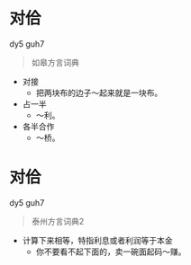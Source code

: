 # 对佮
dy5 guh7
> 如皋方言词典
- 对接
  - 把两块布的边子～起来就是一块布。
- 占一半
  - ～利。
- 各半合作
  - ～桥。


# 对佮
dy5 guh7
> 泰州方言词典2
- 计算下来相等，特指利息或者利润等于本金
  - 你不要看不起下面的，卖一碗面起码～赚。